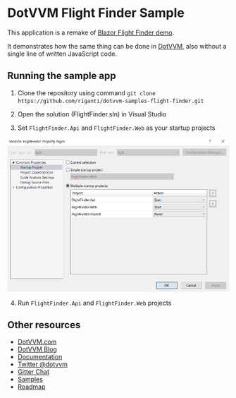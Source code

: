 # DotVVM Flight Finder Sample

This application is a remake of [Blazor Flight Finder demo](https://github.com/aspnet/samples/tree/master/samples/aspnetcore/blazor). 

It demonstrates how the same thing can be done in [DotVVM](https://github.com/riganti/dotvvm), also without a single line of written JavaScript code.


## Running the sample app

1. Clone the repository using command `git clone https://github.com/riganti/dotvvm-samples-flight-finder.git`

2. Open the solution (FlightFinder.sln) in Visual Studio

3. Set `FlightFinder.Api` and `FlightFinder.Web` as your startup projects

![Multiple startups](/screenshots/multiple_startups.png?raw=true "Multiple startup project setup")

4. Run `FlightFinder.Api` and `FlightFinder.Web` projects


## Other resources

* [DotVVM.com](https://www.dotvvm.com)
* [DotVVM Blog](https://www.dotvvm.com/blog)
* [Documentation](https://www.dotvvm.com/docs)
* [Twitter @dotvvm](https://twitter.com/dotvvm)
* [Gitter Chat](https://gitter.im/riganti/dotvvm)
* [Samples](https://github.com/search?q=topic%3Adotvvm-sample+org%3Ariganti&type=Repositories)
* [Roadmap](https://github.com/riganti/dotvvm/blob/master/roadmap.md)